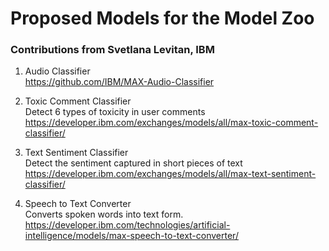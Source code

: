 # Proposed Models for the Model Zoo
### Contributions from Svetlana Levitan, IBM

1) Audio Classifier   
https://github.com/IBM/MAX-Audio-Classifier

2) Toxic Comment Classifier  
Detect 6 types of toxicity in user comments   
https://developer.ibm.com/exchanges/models/all/max-toxic-comment-classifier/

3) Text Sentiment Classifier  
Detect the sentiment captured in short pieces of text  
https://developer.ibm.com/exchanges/models/all/max-text-sentiment-classifier/

4) Speech to Text Converter  
Converts spoken words into text form.  
https://developer.ibm.com/technologies/artificial-intelligence/models/max-speech-to-text-converter/
